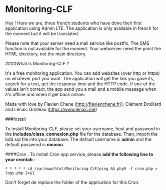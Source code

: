 # Monitoring-CLF

Hey ! Here we are, three french students who have done their first application using Admin LTE.
The application is only available in french for the moment but it will be translated.

Please note that your server need a mail service like postfix. The SMS function is not available for the moment.
Your webserver need the point the HTML directory, not the main directory.


####What is Monitoring-CLF ?

It's a free monitoring application.
You can add websites (over http or https) on whatever port you want. The application will get the link you gave its, search for a text, get the response time and the HTTP code. If one of the values isn't correct, the app send you a mail and a mobile message when it's offline and when it get back online.

Made with love by Flavien Chene (<http://flavienchene.fr/>), Clément Droillard and Lénaïc Grolleau (<https://www.lenaic.me>)

###Install

To install Monitoring-CLF, please set your username, host and password in the **includes/class_connexion.php** file for the database.
Then, import the bdd.sql file into your database.
The default username is **admin** and the default password is **coucou**.

####Cron :
To install Cron app service, please **add the following line to your crontab** :

`* * * * * cd /var/www/html/Monitoring-CLF/ping && php5 -f cron.php > logs.php 2>&1`

Don't forget de replace the folder of the application for this Cron.
